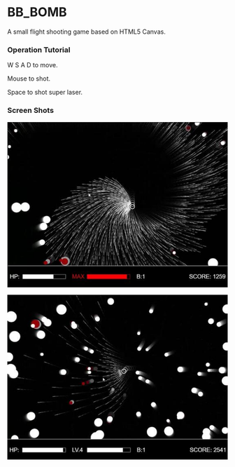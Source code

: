# BB_BOMB
A small flight shooting game based on HTML5 Canvas.

### Operation Tutorial

W S A D to move.

Mouse to shot.

Space to shot super laser.

### Screen Shots

![](screen_shots/20161230163217.jpg)

![](screen_shots/20161230163239.jpg)
